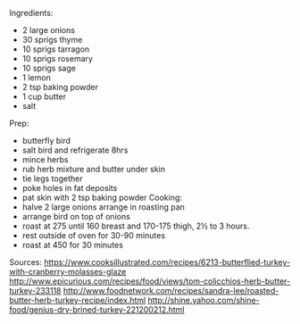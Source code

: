 Ingredients:
+ 2 large onions
+ 30 sprigs thyme
+ 10 sprigs tarragon
+ 10 sprigs rosemary
+ 10 sprigs sage
+ 1 lemon
+ 2 tsp baking powder
+ 1 cup butter
+ salt

Prep:
+ butterfly bird
+ salt bird and refrigerate 8hrs
+ mince herbs
+ rub herb mixture and butter under skin
+ tie legs together
+ poke holes in fat deposits
+ pat skin with 2 tsp baking powder
Cooking:
+ halve 2 large onions arrange in roasting pan
+ arrange bird on top of onions
+ roast at 275 until 160 breast and 170-175 thigh, 2½ to 3 hours.
+ rest outside of oven for 30-90 minutes
+ roast at 450 for 30 minutes

Sources:
https://www.cooksillustrated.com/recipes/6213-butterflied-turkey-with-cranberry-molasses-glaze
http://www.epicurious.com/recipes/food/views/tom-colicchios-herb-butter-turkey-233118
http://www.foodnetwork.com/recipes/sandra-lee/roasted-butter-herb-turkey-recipe/index.html
http://shine.yahoo.com/shine-food/genius-dry-brined-turkey-221200212.html
